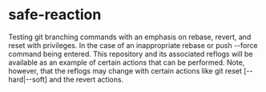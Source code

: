 # safe-reaction
Testing git branching commands with an emphasis on rebase, revert, and reset with privileges. In the case of an inappropriate rebase or push --force command being entered.
This repository and its associated reflogs will be available as an example of certain actions that can be performed. Note, however, that the reflogs may change with certain actions like
git reset [--hard|--soft] <commit> and the revert actions.
